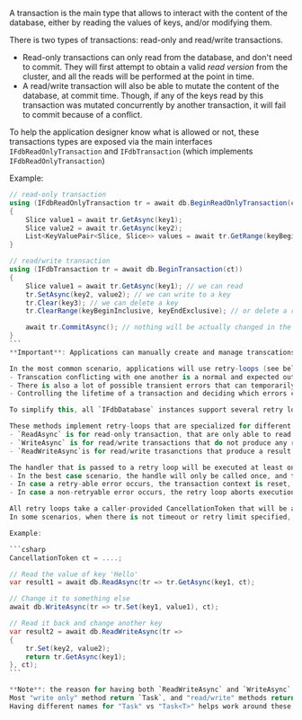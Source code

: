 A transaction is the main type that allows to interact with the content of the database, either by reading the values of keys, and/or modifying them.

There is two types of transactions: read-only and read/write transactions.
- Read-only transactions can only read from the database, and don't need to commit. They will first attempt to obtain a valid _read version_ from the cluster, and all the reads will be performed at the point in time.
- A read/write transaction will also be able to mutate the content of the database, at commit time. Though, if any of the keys read by this transaction was mutated concurrently by another transaction, it will fail to commit because of a conflict.

To help the application designer know what is allowed or not, these transactions types are exposed via the main interfaces `IFdbReadOnlyTransaction` and `IFdbTransaction` (which implements `IFdbReadOnlyTransaction`)

Example:
````csharp
// read-only transaction
using (IFdbReadOnlyTransaction tr = await db.BeginReadOnlyTransaction(ct)) 
{
	Slice value1 = await tr.GetAsync(key1);
	Slice value2 = await tr.GetAsync(key2);
	List<KeyValuePair<Slice, Slice>> values = await tr.GetRange(keyBeginInclusive, keyEndExclusive).ToListAsync();
}

// read/write transaction
using (IFdbTransaction tr = await db.BeginTransaction(ct))
{
	Slice value1 = await tr.GetAsync(key1); // we can read
	tr.SetAsync(key2, value2); // we can write to a key
	tr.Clear(key3); // we can delete a key
	tr.ClearRange(keyBeginInclusive, keyEndExclusive); // or delete a range of keys

	await tr.CommitAsync(); // nothing will be actually changed in the database until we call this method!
}
```
**Important**: Applications can manually create and manage transcations, like in the above example, but this is not the expected way to write robust cost.

In the most common scenario, applications will use retry-loops (see below) to make their life easy:
- Transcation conflicting with one another is a normal and expected outcome, for some algorithms. If this happen, the transaction must be retried in the hope that it will succeed.
- There is also a lot of possible transient errors that can temporarily prevent a transaction from committing, but would not happen on the next retry.
- Controlling the lifetime of a transaction and deciding which errors can be retried (and for how long) and which errors are not retry-able is not easy.

To simplify this, all `IFdbDatabase` instances support several retry loop implementations, accessible via any of the `ReadAsync`, `ReadWriteAsync` or `WriteAsync` helper methods.

These methods implement retry-loops that are specialized for different use-cases:
- `ReadAsync` is for read-only transaction, that are only able to read keys. Any attempt to modify keys will throw exceptions.
- `WriteAsync` is for read/write transactions that do not produce any result (equivalent to a `void` method).
- `ReadWriteAsync`is for read/write trasanctions that produce a result.

The handler that is passed to a retry loop will be executed at least once. Only the result of the last iteration will be returned.
- In the best case scenario, the handle will only be called once, and there will be no retries.
- In case a retry-able error occurs, the transaction context is reset, and the handler is run again.
- In case a non-retryable error occurs, the retry loop aborts execution, and the error is rethrown to the caller.

All retry loops take a caller-provided CancellationToken that will be able to cancel the execution from the outside, like for example using the cancellation token of the HTTP request.
In some scenarios, when there is not timeout or retry limit specified, this cancellation token will be the _only_ way to abort a transaction that is being blocked on an external outage!

Example:

```csharp
CancellationToken ct = ....;

// Read the value of key 'Hello'
var result1 = await db.ReadAsync(tr => tr.GetAsync(key1, ct);

// Change it to something else
await db.WriteAsync(tr => tr.Set(key1, value1), ct);

// Read it back and change another key
var result2 = await db.ReadWriteAsync(tr =>
{
	tr.Set(key2, value2);
	return tr.GetAsync(key1);
}, ct);
```

**Note**: the reason for having both `ReadWriteAsync` and `WriteAsync` is due to some limitations of the C# compiler type resolution.
Most "write only" method return `Task`, and "read/write" methods return a `Task<T>` which can be down-casted to `Task`, causing type resolution ambiguities.
Having different names for "Task" vs "Task<T>" helps work around these limitations. The convention is that everything with "Read" will return some value to the caller.

